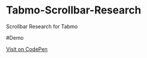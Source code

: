 # Tabmo-Scrollbar-Research
Scrollbar Research for Tabmo

#Demo

[Visit on CodePen](http://codepen.io/JoffreyO/full/EjzqdG/)